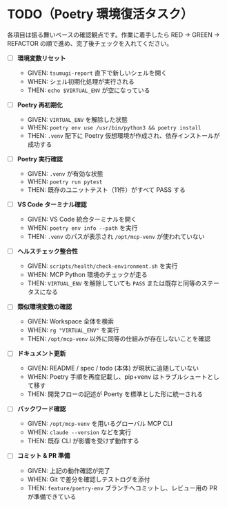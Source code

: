 # TODO（Poetry 環境復活タスク）

各項目は振る舞いベースの確認観点です。作業に着手したら RED → GREEN → REFACTOR の順で進め、完了後チェックを入れてください。

- [ ] **環境変数リセット**
  - GIVEN: `tsumugi-report` 直下で新しいシェルを開く
  - WHEN: シェル初期化処理が実行される
  - THEN: `echo $VIRTUAL_ENV` が空になっている

- [ ] **Poetry 再初期化**
  - GIVEN: `VIRTUAL_ENV` を解除した状態
  - WHEN: `poetry env use /usr/bin/python3 && poetry install`
  - THEN: `.venv` 配下に Poetry 仮想環境が作成され、依存インストールが成功する

- [ ] **Poetry 実行確認**
  - GIVEN: `.venv` が有効な状態
  - WHEN: `poetry run pytest`
  - THEN: 既存のユニットテスト（11件）がすべて PASS する

- [ ] **VS Code ターミナル確認**
  - GIVEN: VS Code 統合ターミナルを開く
  - WHEN: `poetry env info --path` を実行
  - THEN: `.venv` のパスが表示され `/opt/mcp-venv` が使われていない

- [ ] **ヘルスチェック整合性**
  - GIVEN: `scripts/health/check-environment.sh` を実行
  - WHEN: MCP Python 環境のチェックが走る
  - THEN: `VIRTUAL_ENV` を解除していても `PASS` または既存と同等のステータスになる

- [ ] **類似環境変数の確認**
  - GIVEN: Workspace 全体を検索
  - WHEN: `rg "VIRTUAL_ENV"` を実行
  - THEN: `/opt/mcp-venv` 以外に同等の仕組みが存在しないことを確認

- [ ] **ドキュメント更新**
  - GIVEN: README / spec / todo (本体) が現状に追随していない
  - WHEN: Poetry 手順を再度記載し、pip+venv はトラブルシュートとして移す
  - THEN: 開発フローの記述が Poerty を標準とした形に統一される

- [ ] **バックワード確認**
  - GIVEN: `/opt/mcp-venv` を用いるグローバル MCP CLI
  - WHEN: `claude --version` などを実行
  - THEN: 既存 CLI が影響を受けず動作する

- [ ] **コミット & PR 準備**
  - GIVEN: 上記の動作確認が完了
  - WHEN: Git で差分を確認しテストログを添付
  - THEN: `feature/poetry-env` ブランチへコミットし、レビュー用の PR が準備できている
